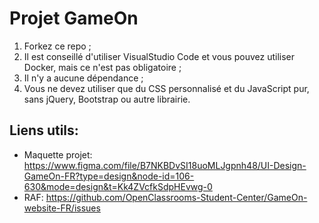 # Projet GameOn
1. Forkez ce repo ;
2. Il est conseillé d'utiliser VisualStudio Code et vous pouvez utiliser Docker, mais ce n'est pas obligatoire ;
3. Il n'y a aucune dépendance ;
4. Vous ne devez utiliser que du CSS personnalisé et du JavaScript pur, sans jQuery, Bootstrap ou autre librairie.

## Liens utils:
- Maquette projet: https://www.figma.com/file/B7NKBDvSI18uoMLJgpnh48/UI-Design-GameOn-FR?type=design&node-id=106-630&mode=design&t=Kk4ZVcfkSdpHEvwg-0
- RAF: https://github.com/OpenClassrooms-Student-Center/GameOn-website-FR/issues